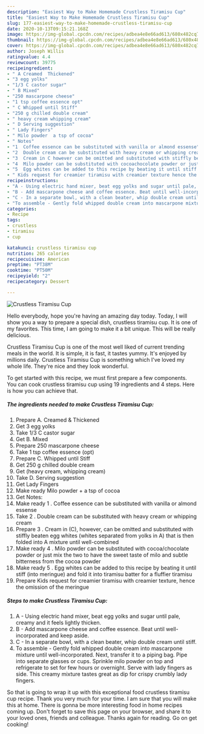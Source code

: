 ```yaml
---
description: "Easiest Way to Make Homemade Crustless Tiramisu Cup"
title: "Easiest Way to Make Homemade Crustless Tiramisu Cup"
slug: 177-easiest-way-to-make-homemade-crustless-tiramisu-cup
date: 2020-10-13T09:15:21.168Z
image: https://img-global.cpcdn.com/recipes/adbea4e8e66ad613/680x482cq70/crustless-tiramisu-cup-recipe-main-photo.jpg
thumbnail: https://img-global.cpcdn.com/recipes/adbea4e8e66ad613/680x482cq70/crustless-tiramisu-cup-recipe-main-photo.jpg
cover: https://img-global.cpcdn.com/recipes/adbea4e8e66ad613/680x482cq70/crustless-tiramisu-cup-recipe-main-photo.jpg
author: Joseph Willis
ratingvalue: 4.4
reviewcount: 39775
recipeingredient:
- " A Creamed  Thickened"
- "3 egg yolks"
- "1/3 C castor sugar"
- " B Mixed"
- "250 mascarpone cheese"
- "1 tsp coffee essence opt"
- " C Whipped until Stiff"
- "250 g chilled double cream"
- " heavy cream whipping cream"
- " D Serving suggestion"
- " Lady Fingers"
- " Milo powder  a tsp of cocoa"
- " Notes"
- "1  Coffee essence can be substituted with vanilla or almond essense"
- "2  Double cream can be substituted with heavy cream or whipping cream"
- "3  Cream in C however can be omitted and substituted with stiffly beaten egg whites whites separated from yolks in A that is then folded into A mixture until wellcombined"
- "4  Milo powder can be substituted with cocoachocolate powder or just mix the two to have the sweet taste of milo and subtle bitterness from the cocoa powder"
- "5  Egg whites can be added to this recipe by beating it until stiff into meringue and fold it into tiramisu batter for a fluffier tiramisu"
- " Kids request for creamier tiramisu with creamier texture hence the omission of the meringue"
recipeinstructions:
- "A - Using electric hand mixer, beat egg yolks and sugar until pale, creamy and it feels lightly thicken."
- "B - Add mascarpone cheese and coffee essence. Beat until well-incorporated and keep aside."
- "C - In a separate bowl, with a clean beater, whip double cream until stiff."
- "To assemble - Gently fold whipped double cream into mascarpone mixture until well-incorporated. Next, transfer it to a piping bag. Pipe into separate glasses or cups. Sprinkle milo powder on top and refrigerate to set for few hours or overnight. Serve with lady fingers as side. This creamy mixture tastes great as dip for crispy crumbly lady fingers."
categories:
- Recipe
tags:
- crustless
- tiramisu
- cup

katakunci: crustless tiramisu cup 
nutrition: 265 calories
recipecuisine: American
preptime: "PT38M"
cooktime: "PT50M"
recipeyield: "2"
recipecategory: Dessert

---
```



![Crustless Tiramisu Cup](https://img-global.cpcdn.com/recipes/adbea4e8e66ad613/680x482cq70/crustless-tiramisu-cup-recipe-main-photo.jpg)

Hello everybody, hope you're having an amazing day today. Today, I will show you a way to prepare a special dish, crustless tiramisu cup. It is one of my favorites. This time, I am going to make it a bit unique. This will be really delicious.

Crustless Tiramisu Cup is one of the most well liked of current trending meals in the world. It is simple, it is fast, it tastes yummy. It's enjoyed by millions daily. Crustless Tiramisu Cup is something which I've loved my whole life. They're nice and they look wonderful.




To get started with this recipe, we must first prepare a few components. You can cook crustless tiramisu cup using 19 ingredients and 4 steps. Here is how you can achieve that.

<!--inarticleads1-->

##### The ingredients needed to make Crustless Tiramisu Cup:

1. Prepare  A. Creamed &amp; Thickened
1. Get 3 egg yolks
1. Take 1/3 C castor sugar
1. Get  B. Mixed
1. Prepare 250 mascarpone cheese
1. Take 1 tsp coffee essence (opt)
1. Prepare  C. Whipped until Stiff
1. Get 250 g chilled double cream
1. Get  (heavy cream, whipping cream)
1. Take  D. Serving suggestion
1. Get  Lady Fingers
1. Make ready  Milo powder + a tsp of cocoa
1. Get  Notes:
1. Make ready 1 . Coffee essence can be substituted with vanilla or almond essense
1. Take 2 . Double cream can be substituted with heavy cream or whipping cream
1. Prepare 3 . Cream in (C), however, can be omitted and substituted with stiffly beaten egg whites (whites separated from yolks in A) that is then folded into A mixture until well-combined
1. Make ready 4 . Milo powder can be substituted with cocoa/chocolate powder or just mix the two to have the sweet taste of milo and subtle bitterness from the cocoa powder
1. Make ready 5 . Egg whites can be added to this recipe by beating it until stiff (into meringue) and fold it into tiramisu batter for a fluffier tiramisu
1. Prepare  Kids request for creamier tiramisu with creamier texture, hence the omission of the meringue




<!--inarticleads2-->

##### Steps to make Crustless Tiramisu Cup:

1. A - Using electric hand mixer, beat egg yolks and sugar until pale, creamy and it feels lightly thicken.
1. B - Add mascarpone cheese and coffee essence. Beat until well-incorporated and keep aside.
1. C - In a separate bowl, with a clean beater, whip double cream until stiff.
1. To assemble - Gently fold whipped double cream into mascarpone mixture until well-incorporated. Next, transfer it to a piping bag. Pipe into separate glasses or cups. Sprinkle milo powder on top and refrigerate to set for few hours or overnight. Serve with lady fingers as side. This creamy mixture tastes great as dip for crispy crumbly lady fingers.




So that is going to wrap it up with this exceptional food crustless tiramisu cup recipe. Thank you very much for your time. I am sure that you will make this at home. There is gonna be more interesting food in home recipes coming up. Don't forget to save this page on your browser, and share it to your loved ones, friends and colleague. Thanks again for reading. Go on get cooking!

